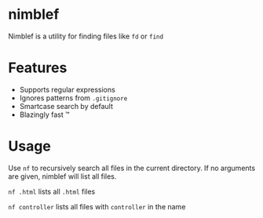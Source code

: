 # nimblef

Nimblef is a utility for finding files like `fd` or `find`

# Features
* Supports regular expressions
* Ignores patterns from `.gitignore`
* Smartcase search by default
* Blazingly fast &trade;

# Usage

Use `nf` to recursively search all files in the current directory. If no arguments are given, nimblef will list all files.

`nf .html` lists all `.html` files

`nf controller` lists all files with `controller` in the name
